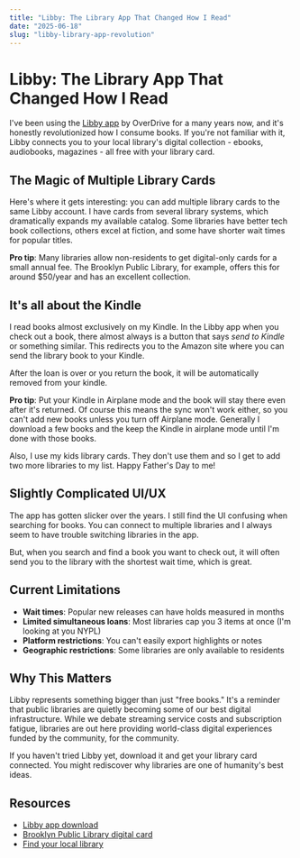 ```yaml
---
title: "Libby: The Library App That Changed How I Read"
date: "2025-06-18"
slug: "libby-library-app-revolution"
---
```


# Libby: The Library App That Changed How I Read

I've been using the [Libby app](https://libbyapp.com/) by OverDrive for a many years now, and it's honestly revolutionized how I consume books. If you're not familiar with it, Libby connects you to your local library's digital collection - ebooks, audiobooks, magazines - all free with your library card.

## The Magic of Multiple Library Cards

Here's where it gets interesting: you can add multiple library cards to the same Libby account. I have cards from several library systems, which dramatically expands my available catalog. Some libraries have better tech book collections, others excel at fiction, and some have shorter wait times for popular titles.

**Pro tip**: Many libraries allow non-residents to get digital-only cards for a small annual fee. The Brooklyn Public Library, for example, offers this for around $50/year and has an excellent collection.

## It's all about the Kindle

I read books almost exclusively on my Kindle.  In the Libby app when you check out a book, there almost always is a button that says _send to Kindle_ or something similar.  This redirects you to the Amazon site where you can send the library book to your Kindle.

After the loan is over or you return the book, it will be automatically removed from your kindle.  

**Pro tip**: Put your Kindle in Airplane mode and the book will stay there even after it's returned.  Of course this means the sync won't work either, so you can't add new books unless you turn off Airplane mode.  Generally I download a few books and the keep the Kindle in airplane mode until I'm done with those books. 

Also, I use my kids library cards.  They don't use them and so I get to add two more libraries to my list.  Happy Father's Day to me! 

## Slightly Complicated UI/UX
The app has gotten slicker over the years.  I still find the UI confusing when searching for books. You can connect to multiple libraries and I always seem to have trouble switching libraries in the app.

But, when you search and find a book you want to check out, it will often send you to the library with the shortest wait time, which is great.  

## Current Limitations

- **Wait times**: Popular new releases can have holds measured in months
- **Limited simultaneous loans**: Most libraries cap you 3 items at once (I'm looking at you NYPL)
- **Platform restrictions**: You can't easily export highlights or notes
- **Geographic restrictions**: Some libraries are only available to residents


## Why This Matters

Libby represents something bigger than just "free books." It's a reminder that public libraries are quietly becoming some of our best digital infrastructure. While we debate streaming service costs and subscription fatigue, libraries are out here providing world-class digital experiences funded by the community, for the community.

If you haven't tried Libby yet, download it and get your library card connected. You might rediscover why libraries are one of humanity's best ideas.

## Resources

- [Libby app download](https://libbyapp.com/)
- [Brooklyn Public Library digital card](https://www.bklynlibrary.org/use-the-library/borrow)
- [Find your local library](https://www.publiclibraries.com/)
